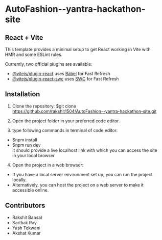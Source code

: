 # AutoFashion--yantra-hackathon-site  


## React + Vite

This template provides a minimal setup to get React working in Vite with HMR and some ESLint rules.

Currently, two official plugins are available:

- [@vitejs/plugin-react](https://github.com/vitejs/vite-plugin-react/blob/main/packages/plugin-react/README.md) uses [Babel](https://babeljs.io/) for Fast Refresh
- [@vitejs/plugin-react-swc](https://github.com/vitejs/vite-plugin-react-swc) uses [SWC](https://swc.rs/) for Fast Refresh

## Installation

1. Clone the repository:
$git clone https://github.com/rakshit1504/AutoFashion--yantra-hackathon-site.git

2. Open the project folder in your preferred code editor.
3. type following commands in terminal of code editor:
 - $npm install
 - $npm run dev  
 it should provide a live localhost link with which you can access the site in your local browser
4. Open the project in a web browser:
- If you have a local server environment set up, you can run the project locally.
- Alternatively, you can host the project on a web server to make it accessible online.

## Contributors

- Rakshit Bansal
- Sarthak Ray
- Yash Tekwani
- Akshat Kumar


